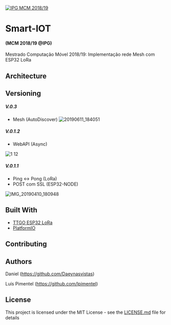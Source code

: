 <a href="http://mcm.ipg.pt"><img src="http://www.ipg.pt/website/imgs/logotipo_ipg.jpg" title="IPG(MCM)" alt="IPG MCM 2018/19"></a>

# Smart-IOT
#### (MCM 2018/19 @IPG)
Mestrado Computação Móvel 2018/19: Implementação rede Mesh com ESP32 LoRa

## Architecture


## Versioning

##### V.0.3

* Mesh (AutoDiscover)
![20190611_184051](https://user-images.githubusercontent.com/2634610/59294607-c37a1480-8c79-11e9-82c3-a8604d60d309.jpg)

##### V.0.1.2

* WebAPI (Async)

![1 12](https://user-images.githubusercontent.com/2634610/55960148-19274600-5c64-11e9-9429-b1ace16907a9.PNG)

##### V.0.1.1

* Ping <-> Pong (LoRa)
* POST com SSL (ESP32-NODE)

![IMG_20190410_180948](https://user-images.githubusercontent.com/2634610/55899368-85e70580-5bbc-11e9-8db2-6111620d54fc.jpg)

## Built With

* [TTGO ESP32 LoRa](https://eu.banggood.com/buy/ttgo.html?zf=31340941)
* [PlatformIO](https://platformio.org/)


## Contributing

## Authors
Daniel (https://github.com/Daeynasvistas)

Luís Pimentel (https://github.com/lpimentel)


## License

This project is licensed under the MIT License - see the [LICENSE.md](LICENSE.md) file for details
